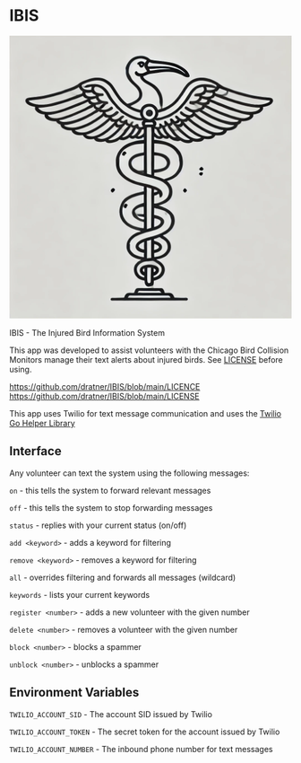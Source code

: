 # IBIS
![IBIS image](static/IBIS.png)

IBIS - The Injured Bird Information System 

This app was developed to assist volunteers with the Chicago Bird Collision Monitors manage their text alerts about injured birds. See [LICENSE](/LICENSE) before using.

https://github.com/dratner/IBIS/blob/main/LICENCE
https://github.com/dratner/IBIS/blob/main/LICENSE

This app uses Twilio for text message communication and uses the [Twilio Go Helper Library](https://www.twilio.com/en-us/blog/introducing-twilio-go-helper-library)

## Interface

Any volunteer can text the system using the following messages:

```on``` - this tells the system to forward relevant messages

```off``` - this tells the system to stop forwarding messages

```status``` - replies with your current status (on/off)

```add <keyword>``` - adds a keyword for filtering

```remove <keyword>``` - removes a keyword for filtering

```all``` - overrides filtering and forwards all messages (wildcard)

```keywords``` - lists your current keywords

```register <number>``` - adds a new volunteer with the given number

```delete <number>``` - removes a volunteer with the given number

```block <number>``` - blocks a spammer

```unblock <number>``` - unblocks a spammer


## Environment Variables

```TWILIO_ACCOUNT_SID``` - The account SID issued by Twilio

```TWILIO_ACCOUNT_TOKEN``` - The secret token for the account issued by Twilio

```TWILIO_ACCOUNT_NUMBER``` - The inbound phone number for text messages
